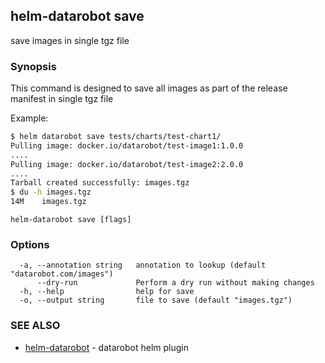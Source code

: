 ## helm-datarobot save

save images in single tgz file

### Synopsis



This command is designed to save all images as part of the release manifest in single tgz file

Example:
```sh
$ helm datarobot save tests/charts/test-chart1/
Pulling image: docker.io/datarobot/test-image1:1.0.0
....
Pulling image: docker.io/datarobot/test-image2:2.0.0
....
Tarball created successfully: images.tgz
$ du -h images.tgz
14M    images.tgz

```

```
helm-datarobot save [flags]
```

### Options

```
  -a, --annotation string   annotation to lookup (default "datarobot.com/images")
      --dry-run             Perform a dry run without making changes
  -h, --help                help for save
  -o, --output string       file to save (default "images.tgz")
```

### SEE ALSO

* [helm-datarobot](helm-datarobot.md)	 - datarobot helm plugin

